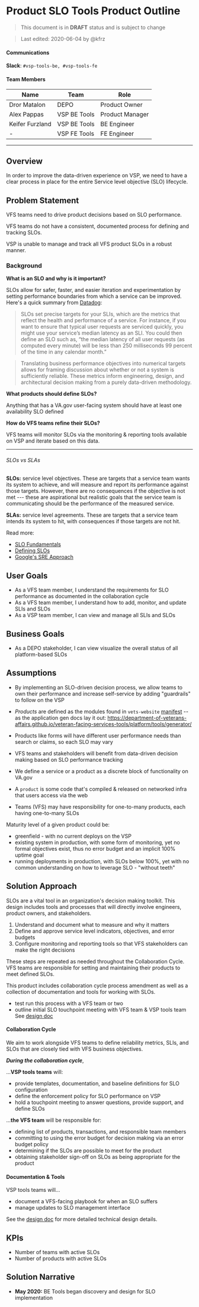 # Product SLO Tools Product Outline

> This document is in **DRAFT** status and is subject to change

> Last edited: 2020-06-04 by @kfrz

#### Communications

**Slack**: `#vsp-tools-be, #vsp-tools-fe`

#### Team Members

| Name | Team | Role |
| ---| --- |--- |
| Dror Matalon | DEPO | Product Owner |
| Alex Pappas | VSP BE Tools | Product Manager |
| Keifer Furzland | VSP BE Tools | BE Engineer |
| - | VSP FE Tools | FE Engineer |


---

## Overview

In order to improve the data-driven experience on VSP, we need to have a clear process in place for the entire Service level objective (SLO) lifecycle.

## Problem Statement

VFS teams need to drive product decisions based on SLO performance.

VFS teams do not have a consistent, documented process for defining and tracking SLOs.

VSP is unable to manage and track all VFS product SLOs in a robust manner.


### Background

**What is an SLO and why is it important?**

SLOs allow for safer, faster, and easier iteration and experimentation by setting performance boundaries from which a service can be improved. Here's a quick summary from [Datadog](https://www.datadoghq.com/blog/slo-monitoring-tracking/):

> SLOs set precise targets for your SLIs, which are the metrics that reflect the health and performance of a service. For instance, if you want to ensure that typical user requests are serviced quickly, you might use your service’s median latency as an SLI. You could then define an SLO such as, “the median latency of all user requests (as computed every minute) will be less than 250 milliseconds 99 percent of the time in any calendar month.”

> Translating business performance objectives into numerical targets allows for framing discussion about whether or not a system is sufficiently reliable. These metrics inform engineering, design, and architectural decision making from a purely data-driven methodology.


**What products should define SLOs?**

Anything that has a VA.gov user-facing system should have at least one availability SLO defined

**How do VFS teams refine their SLOs?**

VFS teams will monitor SLOs via the monitoring & reporting tools available on VSP and iterate based on this data.

---

###### SLOs vs SLAs

**SLOs:** service level objectives. These are targets that a service team wants its system to achieve, and will measure and report its performance against those targets. However, there are no consequences if the objective is not met --- these are aspirational but realistic goals that the service team is communicating should be the performance of the measured service.

**SLAs:** service level agreements. These are targets that a service team intends its system to hit, with consequences if those targets are not hit.

Read more:

- [SLO Fundamentals](https://cloud.google.com/blog/products/gcp/sre-fundamentals-slis-slas-and-slos)
- [Defining SLOs](https://github.com/department-of-veterans-affairs/va.gov-team/blob/master/platform/working-with-vsp/policies-work-norms/how-to-write-your-slos.md)
- [Google's SRE Approach](https://landing.google.com/sre/workbook/toc/)


## User Goals

- As a VFS team member, I understand the requirements for SLO performance as documented in the collaboration cycle
- As a VFS team member, I understand how to add, monitor, and update SLIs and SLOs
- As a VSP team member, I can view and manage all SLIs and SLOs

## Business Goals

- As a DEPO stakeholder, I can view visualize the overall status of all platform-based SLOs

## Assumptions

- By implementing an SLO-driven decision process, we allow teams to own their performance and increase self-service by
adding "guardrails" to follow on the VSP
- _Products_ are defined as the modules found in `vets-website` [manifest](https://github.com/department-of-veterans-affairs/vets-website/blob/master/src/applications/registry.json) -- as the application gen docs lay it out: https://department-of-veterans-affairs.github.io/veteran-facing-services-tools/platform/tools/generator/
- Products like forms will have different user performance needs than search or claims, so each SLO may vary

- VFS teams and stakeholders will benefit from data-driven decision making based on SLO performance tracking
- We define a service or a product as a discrete block of functionality on VA.gov
- A `product` is some code that's compiled & released on networked infra that users access via the web
- Teams (VFS) may have responsibility for one-to-many products, each having one-to-many SLOs

Maturity level of a given product could be:

- greenfield - with no current deploys on the VSP
- existing system in production, with some form of monitoring, yet no formal objectives exist, thus no error budget and an implicit 100% uptime goal
- running deployments in production, with SLOs below 100%, yet with no common understanding on how to leverage SLO - "without teeth"


## Solution Approach

SLOs are a vital tool in an organization's decision making toolkit. This design includes tools and processes that will
directly involve engineers, product owners, and stakeholders.


1. Understand and document what to measure and why it matters
1. Define and approve service level indicators, objectives, and error budgets
1. Configure monitoring and reporting tools so that VFS stakeholders can make the right decisions

These steps are repeated as needed throughout the Collaboration Cycle. VFS teams are responsible for setting and
maintaining their products to meet defined SLOs.

This product includes collaboration cycle process amendment as well as a collection of documentation and tools for
working with SLOs.

- test run this process with a VFS team or two
- outline initial SLO touchpoint meeting with VFS team & VSP tools team
See [design doc]()

#### Collaboration Cycle
We aim to work alongside VFS teams to define reliability metrics, SLIs, and SLOs that are closely tied with VFS business objectives.

_**During the collaboration cycle**_,

...**VSP tools teams** will:

- provide templates, documentation, and baseline definitions for SLO configuration
- define the enforcement policy for SLO performance on VSP
- hold a touchpoint meeting to answer questions, provide support, and define SLOs

...**the VFS team** will be responsible for:

- defining list of products, transactions, and responsible team members
- committing to using the error budget for decision making via an error budget policy
- determining if the SLOs are possible to meet for the product
- obtaining stakeholder sign-off on SLOs as being appropriate for the product

#### Documentation & Tools

VSP tools teams will...

- document a VFS-facing playbook for when an SLO suffers
- manage updates to SLO management interface

See the [design doc]() for more detailed technical design details.

## KPIs

- Number of teams with active SLOs
- Number of products with active SLOs

## Solution Narrative

- **May 2020:** BE Tools began discovery and design for SLO implementation
